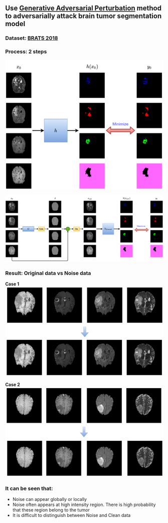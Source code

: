 ## Use [Generative Adversarial Perturbation](https://arxiv.org/abs/1712.02328) method to adversarially attack brain tumor segmentation model
### Dataset: [BRATS 2018](https://www.med.upenn.edu/sbia/brats2018/data.html) 
### Process: 2 steps
![Train segmentation model h](/images/train_h.png)

![Train generator model g](/images/train_g.png)
### Result: Original data vs Noise data
**Case 1**
![Case 1](/images/comp_ori_noi_1.png)

**Case 2**
![Case 1](/images/comp_ori_noi_2.png)

### It can be seen that:
* Noise can appear globally or locally  
* Noise often appears at high intensity region. There is high probability that these region belong to the tumor
* It is difficult to distinguish between Noise and Clean data
